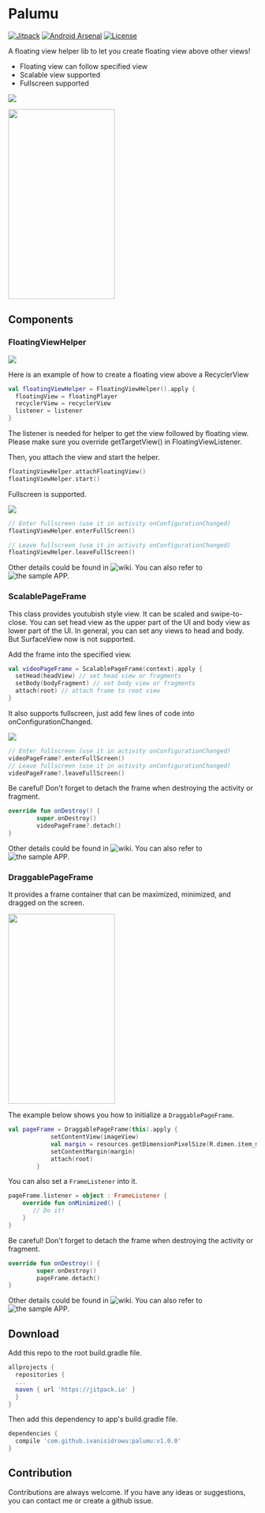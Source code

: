 # Palumu

[![Jitpack](https://jitpack.io/v/ivanisidrowu/palumu.svg)](https://jitpack.io/#ivanisidrowu/palumu)
[![Android Arsenal](https://img.shields.io/badge/Android%20Arsenal-Palulmu-blue.svg?style=flat)](https://android-arsenal.com/details/1/6898)
[![License](https://img.shields.io/badge/License-Apache%202.0-blue.svg)](https://opensource.org/licenses/Apache-2.0)

A floating view helper lib to let you create floating view above other views!

* Floating view can follow specified view
* Scalable view supported
* Fullscreen supported

![](https://github.com/ivanisidrowu/palumu/blob/master/demo/palumu-demo.gif)

<img src="https://github.com/ivanisidrowu/palumu/blob/master/demo/draggable-demo.gif" width="216" height="384">

## Components
### FloatingViewHelper

![](https://github.com/ivanisidrowu/palumu/blob/master/demo/palumu-floating.gif)

Here is an example of how to create a floating view above a RecyclerView
```kotlin
val floatingViewHelper = FloatingViewHelper().apply {
  floatingView = floatingPlayer
  recyclerView = recyclerView
  listener = listener
}
```
The listener is needed for helper to get the view followed by floating view.
Please make sure you override getTargetView() in FloatingViewListener.

Then, you attach the view and start the helper.
```kotlin
floatingViewHelper.attachFloatingView()
floatingViewHelper.start()
```

Fullscreen is supported.

![](https://github.com/ivanisidrowu/palumu/blob/master/demo/palumu-list-fullscreen.gif)

```kotlin
// Enter fullscreen (use it in activity onConfigurationChanged)
floatingViewHelper.enterFullScreen()

// Leave fullscreen (use it in activity onConfigurationChanged)
floatingViewHelper.leaveFullScreen()
```
Other details could be found in ![wiki](https://github.com/ivanisidrowu/palumu/wiki). You can also refer to ![the sample APP](https://github.com/ivanisidrowu/palumu/tree/master/app/src/main).

### ScalablePageFrame

This class provides youtubish style view. It can be scaled and swipe-to-close. You can set head view as the upper part of the UI and body view as lower part of the UI. In general, you can set any views to head and body. But SurfaceView now is not supported.

Add the frame into the specified view.
```kotlin
val videoPageFrame = ScalablePageFrame(context).apply {
  setHead(headView) // set head view or fragments
  setBody(bodyFragment) // set body view or fragments
  attach(root) // attach frame to root view
}
```
It also supports fullscreen, just add few lines of code into onConfigurationChanged.

![](https://github.com/ivanisidrowu/palumu/blob/master/demo/palumu-page-fullscreen.gif)

```kotlin
// Enter fullscreen (use it in activity onConfigurationChanged)
videoPageFrame?.enterFullScreen()
// Leave fullscreen (use it in activity onConfigurationChanged)
videoPageFrame?.leaveFullScreen()
```

Be careful! Don't forget to detach the frame when destroying the activity or fragment.
```kotlin
override fun onDestroy() {
        super.onDestroy()
        videoPageFrame?.detach()
}
```

Other details could be found in ![wiki](https://github.com/ivanisidrowu/palumu/wiki). You can also refer to ![the sample APP](https://github.com/ivanisidrowu/palumu/tree/master/app/src/main).

### DraggablePageFrame

It provides a frame container that can be maximized, minimized, and dragged on the screen.

<img src="https://github.com/ivanisidrowu/palumu/blob/master/demo/draggable-demo.gif" width="216" height="384">

The example below shows you how to initialize a `DraggablePageFrame`.

```kotlin
val pageFrame = DraggablePageFrame(this).apply {
            setContentView(imageView)
            val margin = resources.getDimensionPixelSize(R.dimen.item_margin)
            setContentMargin(margin)
            attach(root)
        }
```

You can also set a `FrameListener` into it.
```kotlin
pageFrame.listener = object : FrameListener {
    override fun onMinimized() {
       // Do it!
    }
}
```

Be careful! Don't forget to detach the frame when destroying the activity or fragment.
```kotlin
override fun onDestroy() {
        super.onDestroy()
        pageFrame.detach()
}
```

Other details could be found in ![wiki](https://github.com/ivanisidrowu/palumu/wiki). You can also refer to ![the sample APP](https://github.com/ivanisidrowu/palumu/tree/master/app/src/main).

## Download
Add this repo to the root build.gradle file.
```gradle
allprojects {
  repositories {
  ...
  maven { url 'https://jitpack.io' }
  }
}
```
Then add this dependency to app's build.gradle file.
```gradle
dependencies {
  compile 'com.github.ivanisidrowu:palumu:v1.0.0'
}
```
## Contribution
Contributions are always welcome. If you have any ideas or suggestions, you can contact me or create a github issue.
